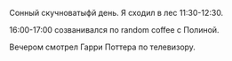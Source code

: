 
Сонный скучноватыфй день. Я сходил в лес 11:30-12:30.

  

16:00-17:00 созванивался по random coffee с Полиной.

  

Вечером смотрел Гарри Поттера по телевизору.
